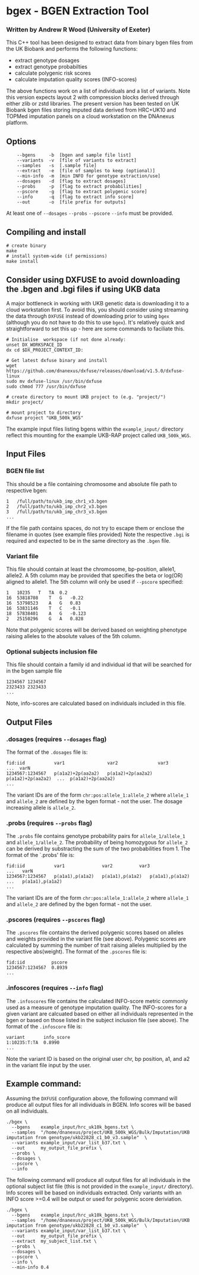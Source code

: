 # bgex - BGEN Extraction Tool
### Written by Andrew R Wood (University of Exeter)
This C++ tool has been designed to extract data from binary bgen files from the UK Biobank and performs the following functions:
 * extract genotype dosages
 * extract genotype probabilties
 * calculate polygenic risk scores
 * calculate imputation quality scores (INFO-scores)

The above functions work on a list of individuals and a list of variants.
Note this version expects layout 2 with compression blocks derived through either zlib or zstd libraries.
The present version has been tested on UK Biobank bgen files storing imputed data derived from HRC+UK10 and TOPMed imputation panels on a cloud workstation on the DNAnexus platform. 
## Options
```
    --bgens     -b  [bgen and sample file list]
    --variants  -v  [file of variants to extract]
    --samples   -s  [.sample file]
    --extract   -e  [file of samples to keep (optional)]
    --min-info  -m  [min INFO for genotype extraction/use]
    --dosages   -d  [flag to extract dosages]
    --probs     -p  [flag to extract probabilities]
    --pscore    -g  [flag to extract polygenic score]
    --info      -q  [flag to extract info score]
    --out       -o  [file prefix for outputs]
```
At least one of `--dosages` `--probs` `--pscore` `--info`  must be provided.

## Compiling and install
```
# create binary
make
# install system-wide (if permissions)
make install
```

## Consider using DXFUSE to avoid downloading the .bgen and .bgi files if using UKB data
A major bottleneck in working with UKB genetic data is downloading it to a cloud workstation first. 
To avoid this, you should consider using streaming the data through `DXFUSE` instead of downloading prior to using `bgex` (although you do not have to do this to use `bgex`).
It's relatively quick and straightforward to set this up - here are some commands to faciliate this.

```
# Initialise  workspace (if not done already:
unset DX_WORKSPACE_ID
dx cd $DX_PROJECT_CONTEXT_ID:

# Get latest dxfuse binary and install
wget https://github.com/dnanexus/dxfuse/releases/download/v1.5.0/dxfuse-linux
sudo mv dxfuse-linux /usr/bin/dxfuse
sudo chmod 777 /usr/bin/dxfuse

# create directory to mount UKB project to (e.g. "project/")
mkdir project/

# mount project to directory
dxfuse project "UKB_500k_WGS"

```
The example input files listing bgens within the `example_input/` directory reflect this mounting for the example UKB-RAP project called `UKB_500k_WGS`. 


## Input Files
### BGEN file list
This should be a file containing chromosome and absolute file path to respective bgen: 
```
1	/full/path/to/ukb_imp_chr1_v3.bgen
2	/full/path/to/ukb_imp_chr2_v3.bgen
3	/full/path/to/ukb_imp_chr3_v3.bgen
...
```
If the file path contains spaces, do not try to escape them or enclose the filename in quotes (see example files provided)
Note the respective `.bgi` is required and expected to be in the same directory as the `.bgen` file.

### Variant file
This file should contain at least the chromosome, bp-position, allele1, allele2. A 5th column may be provided that specifies the beta or log(OR) aligned to allele1. The 5th column will only be used if `--pscore` specified:
```
1	10235	T	TA	0.2
16	53818708	T	G	-0.22
16	53798523	A	G	0.83
16	53831146	T	C	-0.1
18	57838401	A	G	-0.123
2	25150296	G	A	0.828
```
Note that polygenic scores will be derived based on weighting phenotype raising alleles to the absolute values of the 5th column.


### Optional subjects inclusion file
This file should contain a family id and individual id that will be searched for in the bgen sample file
```
1234567	1234567
2323433	2323433
...
```
Note, info-scores are calculated based on individuals included in this file.


## Output Files
### .dosages (requires `--dosages` flag)
The format of the `.dosages` file is:
```
fid:iid           var1                var2               var3               ...  varN
1234567:1234567   p(a1a2)+2p(aa2a2)   p(a1a2)+2p(aa2a2)  p(a1a2)+2p(aa2a2)  ...  p(a1a2)+2p(aa2a2)
...
```
The variant IDs are of the form `chr:pos:allele_1:allele_2` where `allele_1` and `allele_2` are defined by the bgen format - not the user. The dosage increasing allele is `allele_2`.

### .probs (requires `--probs` flag)
The `.probs` file contains genotype probability pairs for `allele_1/allele_1` and `allele_1/allele_2`. The probability of being homozygous for `allele_2` can be derived by substracting the sum of the two probabilities from 1. The format of the `.probs' file is:
```
fid:iid           var1              var2	      var3              ...   varN
1234567:1234567   p(a1a1),p(a1a2)   p(a1a1),p(a1a2)   p(a1a1),p(a1a2)   ...   p(a1a1),p(a1a2)
...
```
The variant IDs are of the form `chr:pos:allele_1:allele_2` where `allele_1` and `allele_2` are defined by the bgen format - not the user.

### .pscores (requires `--pscores` flag)
The `.pscores` file contains the derived polygenic scores based on alleles and weights provided in the variant file (see above). Polygenic scores are calculated by summing the number of trait raising alleles multiplied by the respective abs(weight). 
The format of the `.pscores` file is:
```
fid:iid          pscore
1234567:1234567  0.8939
...
```

### .infoscores (requires `--info` flag)
The `.infoscores` file contains the calculated INFO-score metric commonly used as a measure of genotype imputation quality. The INFO-scores for a given variant are calcuated based on either all individuals represented in the bgen or based on those listed in the subject inclusion file (see above).
The format of the `.infoscore` file is:
```
variant       info_score
1:10235:T:TA  0.8990
...
```
Note the variant ID is based on the original user chr, bp position, a1, and a2 in the variant file input by the user.


## Example command:
Assuming the `DXFUSE` configuration above, the following command will produce all output files for all individuals in BGEN. Info scores will be based on all individuals.
```
./bgex \
  --bgens    example_input/hrc_uk10k_bgens.txt \
  --samples  "/home/dnanexus/project/UKB_500k_WGS/Bulk/Imputation/UKB imputation from genotype/ukb22828_c1_b0_v3.sample"  \
  --variants example_input/var_list_b37.txt \
  --out      my_output_file_prefix \
  --probs \
  --dosages \
  --pscore \
  --info
```

The following command will produce all output files for all individuals in the optional subject list file (this is not provided in the `example_input/` directory). 
Info scores will be based on individuals extracted. Only variants with an INFO score >=0.4 will be output or used for polygenic score deriviation.
```
./bgex \
  --bgens    example_input/hrc_uk10k_bgens.txt \
  --samples  "/home/dnanexus/project/UKB_500k_WGS/Bulk/Imputation/UKB imputation from genotype/ukb22828_c1_b0_v3.sample"  \
  --variants example_input/var_list_b37.txt \
  --out      my_output_file_prefix \
  --extract  my_subject_list.txt \
  --probs \
  --dosages \
  --pscore \
  --info \
  --min-info 0.4 
```

